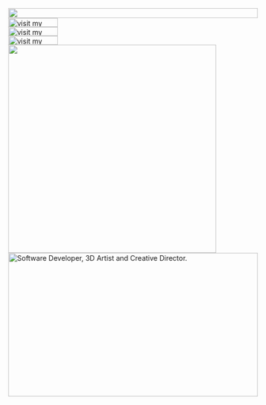 <picture>
  <source media="(prefers-color-scheme: dark)" srcset="https://cr-eative-dev.wild-mud-eaff.workers.dev/?section=top&theme=dark">
  <img src="https://cr-eative-dev.wild-mud-eaff.workers.dev/?section=top&theme=light" width="100%" height="20" align="left">
</picture>
<a href="https://github.com/cr-eative-dev" target="_blank">
  <picture>
    <source media="(prefers-color-scheme: dark)" srcset="https://cr-eative-dev.wild-mud-eaff.workers.dev/?section=link-github&theme=dark" label="Visit">
    <img src="https://cr-eative-dev.wild-mud-eaff.workers.dev/?section=link-github&theme=light&i=0" alt="visit my GitHub" width="100" height="18px" align="left">
  </picture>
</a>
<img src="data:null;," width="100%" height="0" align="left" alt="">
<a href="https://x.com/0xcreativedev" target="_blank">
  <picture>
    <source media="(prefers-color-scheme: dark)" srcset="https://cr-eative-dev.wild-mud-eaff.workers.dev/?section=link-twitter&theme=dark">
    <img src="https://cr-eative-dev.wild-mud-eaff.workers.dev/?section=link-twitter&theme=light&i=1" alt="visit my Twitter profile" width="100" height="18" align="left">
  </picture>
</a>
<img src="data:null;," width="100%" height="0" align="left" alt="">
<a href="https://github.com/cr-eative-dev?tab=repositories" target="_blank">
  <picture>
    <source media="(prefers-color-scheme: dark)" srcset="https://cr-eative-dev.wild-mud-eaff.workers.dev/?section=link-repos&theme=dark">
    <img src="https://cr-eative-dev.wild-mud-eaff.workers.dev/?section=link-repos&theme=light&i=2" alt="visit my Repos" width="100" height="18" align="left">
  </picture>
</a>
<img src="data:null;," width="100%" height="0" align="left" alt="">
<picture>
  <source media="(prefers-color-scheme: dark)" srcset="https://cr-eative-dev.wild-mud-eaff.workers.dev/?section=fallback&theme=dark">
  <img src="https://cr-eative-dev.wild-mud-eaff.workers.dev/?section=fallback&theme=light" alt="" width="420" align="left">
</picture>
<picture>
  <source media="(prefers-color-scheme: dark)" srcset="https://cr-eative-dev.wild-mud-eaff.workers.dev/?section=main&theme=dark">
  <img src="https://cr-eative-dev.wild-mud-eaff.workers.dev/?section=main&theme=light" alt="Software Developer, 3D Artist and Creative Director." width="100%" height="290" align="left">
</picture>
